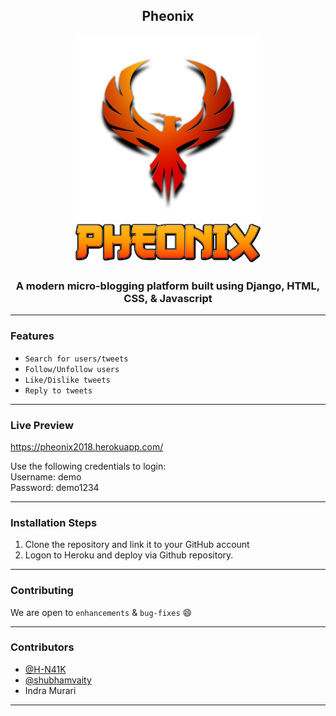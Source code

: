 <h2 align="center">Pheonix</h2>

<p align="center">
  <a href="" rel="noopener">
 <img width=300px src="./static/assets/img/Phoenix.png" alt="Pheonix-bird">
  <br>
 <img width=300px src="./static/assets/img/bird.png" alt="Pheonix-text">
  </a>
  
</p>

<h3 align="center">A modern micro-blogging platform built using Django, HTML, CSS, & Javascript</h3>

------------------------------------------
### Features

- `Search for users/tweets`
- `Follow/Unfollow users`
- `Like/Dislike tweets`
- `Reply to tweets`

------------------------------------------
### Live Preview

<a href="https://pheonix2018.herokuapp.com/" target="blank">https://pheonix2018.herokuapp.com/</a>

Use the following credentials to login:
<br> Username: demo 
<br> Password: demo1234

------------------------------------------
### Installation Steps

1. Clone the repository and link it to your GitHub account
2. Logon to Heroku and deploy via Github repository.

------------------------------------------
### Contributing

We are open to `enhancements` & `bug-fixes` :smile:  

------------------------------------------
### Contributors

- [@H-N41K](https://github.com/H-N41K)
- [@shubhamvaity](https://github.com/shubhamvaity)
- Indra Murari

-------------------------------------------
